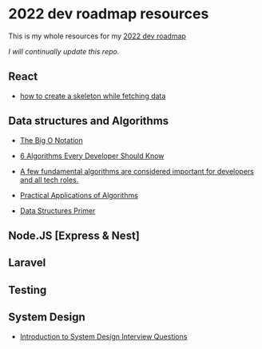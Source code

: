 # 2022 dev roadmap resources

This is my whole resources for my <a href="https://github.com/niemet0502/2022.dev.roadmap">2022 dev roadmap</a>

_I will continually update this repo._

## React

- [how to create a skeleton while fetching data](https://medium.com/whitespectre/skeleton-screens-for-better-loading-in-react-16f850596b24)

## Data structures and Algorithms

- [The Big O Notation](https://medium.com/interviewnoodle/the-big-o-notation-42fb66bc3152)

- [6 Algorithms Every Developer Should Know](https://medium.com/dare-to-be-better/6-algorithms-every-developer-should-know-f78b609c7e7c)

- [A few fundamental algorithms are considered important for developers and all tech roles.](https://medium.com/codex/algorithms-primer-54f0471e706e)

- [Practical Applications of Algorithms](https://medium.com/geekculture/practical-applications-of-algorithms-c683b132ddda)

- [Data Structures Primer](https://medium.com/codex/data-structures-primer-b14c160cbd66)

## Node.JS [Express & Nest]

## Laravel

## Testing

## System Design

- [Introduction to System Design Interview Questions](https://medium.com/codex/system-design-interview-for-non-tech-folks-43e3d7c44bf9)

